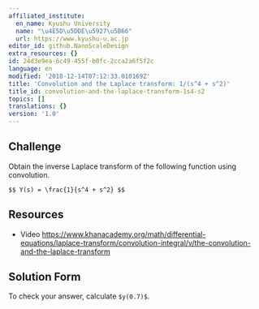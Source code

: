 ```yaml
---
affiliated_institute:
  en_name: Kyushu University
  name: "\u4E5D\u5DDE\u5927\u5B66"
  url: https://www.kyushu-u.ac.jp
editor_id: github.NanoScaleDesign
extra_resources: {}
id: 24d3e9ea-6c49-455f-b0fc-2cca2a6f5f2c
language: en
modified: '2018-12-14T07:12:33.010169Z'
title: 'Convolution and the Laplace transform: 1/(s^4 + s^2)'
title_id: convolution-and-the-laplace-transform-1s4-s2
topics: []
translations: {}
version: '1.0'
---
```


## Challenge
Obtain the inverse Laplace transform of the following function using convolution.

`$$
Y(s) = \frac{1}{s^4 + s^2}
$$`

## Resources
- Video https://www.khanacademy.org/math/differential-equations/laplace-transform/convolution-integral/v/the-convolution-and-the-laplace-transform

## Solution Form
To check your answer, calculate `$y(0.7)$`.
